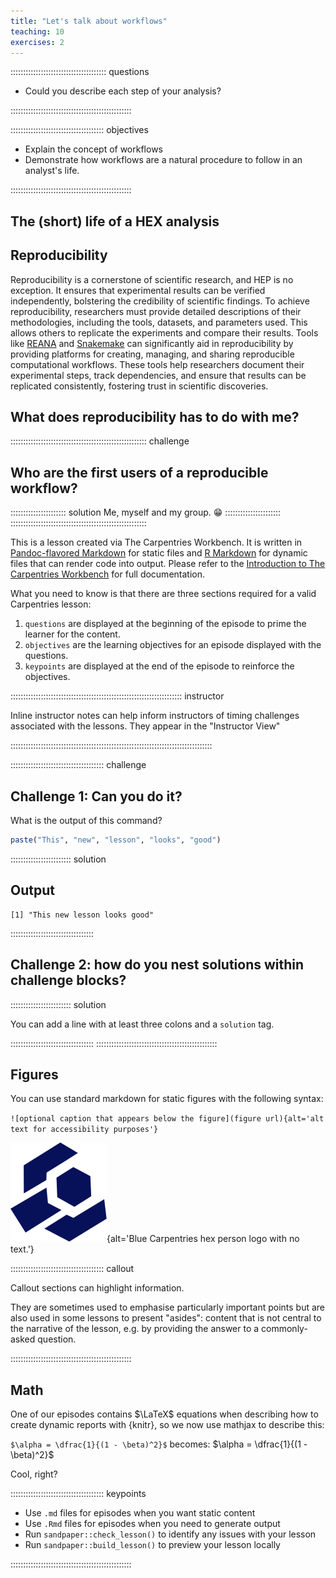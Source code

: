 ```yaml
---
title: "Let's talk about workflows"
teaching: 10
exercises: 2
---
```


:::::::::::::::::::::::::::::::::::::: questions 

- Could you describe each step of your analysis?

::::::::::::::::::::::::::::::::::::::::::::::::

::::::::::::::::::::::::::::::::::::: objectives

- Explain the concept of workflows
- Demonstrate how workflows are a natural procedure to follow in an analyst's life.

::::::::::::::::::::::::::::::::::::::::::::::::

## The (short) life of a HEX analysis




## Reproducibility

Reproducibility is a cornerstone of scientific research, and HEP is no exception.
It ensures that experimental results can be verified independently, bolstering the credibility of scientific findings. 
To achieve reproducibility, researchers must provide detailed descriptions of their methodologies, including the tools, datasets, and parameters used. 
This allows others to replicate the experiments and compare their results. 
Tools like [REANA]() and [Snakemake]() can significantly aid in reproducibility by providing platforms for creating, managing, and sharing reproducible computational workflows. 
These tools help researchers document their experimental steps, track dependencies, and ensure that results can be replicated consistently, fostering trust in scientific discoveries.

## What does reproducibility has to do with me?

:::::::::::::::::::::::::::::::::::::::::::::::::::::: challenge

## Who are the first users of a reproducible workflow?

:::::::::::::::::::::: solution
Me, myself and my group. :grin:
::::::::::::::::::::::
::::::::::::::::::::::::::::::::::::::::::::::::::::::


This is a lesson created via The Carpentries Workbench. It is written in
[Pandoc-flavored Markdown](https://pandoc.org/MANUAL.txt) for static files and
[R Markdown][r-markdown] for dynamic files that can render code into output. 
Please refer to the [Introduction to The Carpentries 
Workbench](https://carpentries.github.io/sandpaper-docs/) for full documentation.

What you need to know is that there are three sections required for a valid
Carpentries lesson:

 1. `questions` are displayed at the beginning of the episode to prime the
    learner for the content.
 2. `objectives` are the learning objectives for an episode displayed with
    the questions.
 3. `keypoints` are displayed at the end of the episode to reinforce the
    objectives.

:::::::::::::::::::::::::::::::::::::::::::::::::::::::::::::::::::: instructor

Inline instructor notes can help inform instructors of timing challenges
associated with the lessons. They appear in the "Instructor View"

::::::::::::::::::::::::::::::::::::::::::::::::::::::::::::::::::::::::::::::::

::::::::::::::::::::::::::::::::::::: challenge 

## Challenge 1: Can you do it?

What is the output of this command?

```r
paste("This", "new", "lesson", "looks", "good")
```

:::::::::::::::::::::::: solution 

## Output
 
```output
[1] "This new lesson looks good"
```

:::::::::::::::::::::::::::::::::


## Challenge 2: how do you nest solutions within challenge blocks?

:::::::::::::::::::::::: solution 

You can add a line with at least three colons and a `solution` tag.

:::::::::::::::::::::::::::::::::
::::::::::::::::::::::::::::::::::::::::::::::::

## Figures

You can use standard markdown for static figures with the following syntax:

`![optional caption that appears below the figure](figure url){alt='alt text for
accessibility purposes'}`

![You belong in The Carpentries!](https://raw.githubusercontent.com/carpentries/logo/master/Badge_Carpentries.svg){alt='Blue Carpentries hex person logo with no text.'}

::::::::::::::::::::::::::::::::::::: callout

Callout sections can highlight information.

They are sometimes used to emphasise particularly important points
but are also used in some lessons to present "asides": 
content that is not central to the narrative of the lesson,
e.g. by providing the answer to a commonly-asked question.

::::::::::::::::::::::::::::::::::::::::::::::::


## Math

One of our episodes contains $\LaTeX$ equations when describing how to create
dynamic reports with {knitr}, so we now use mathjax to describe this:

`$\alpha = \dfrac{1}{(1 - \beta)^2}$` becomes: $\alpha = \dfrac{1}{(1 - \beta)^2}$

Cool, right?

::::::::::::::::::::::::::::::::::::: keypoints 

- Use `.md` files for episodes when you want static content
- Use `.Rmd` files for episodes when you need to generate output
- Run `sandpaper::check_lesson()` to identify any issues with your lesson
- Run `sandpaper::build_lesson()` to preview your lesson locally

::::::::::::::::::::::::::::::::::::::::::::::::

[r-markdown]: https://rmarkdown.rstudio.com/
